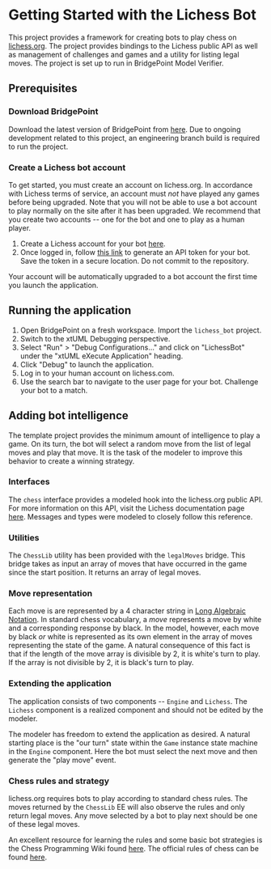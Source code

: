 # Getting Started with the Lichess Bot

This project provides a framework for creating bots to play chess on
[lichess.org](https://lichess.org). The project provides bindings to the
Lichess public API as well as management of challenges and games and a utility
for listing legal moves. The project is set up to run in BridgePoint Model
Verifier.

## Prerequisites

### Download BridgePoint

Download the latest version of BridgePoint from
[here](https://s3.amazonaws.com/xtuml-releases/nightly-build/buildfiles.html).
Due to ongoing development related to this project, an engineering branch build
is required to run the project.

### Create a Lichess bot account

To get started, you must create an account on lichess.org. In accordance with
Lichess terms of service, an account must _not_ have played any games before
being upgraded. Note that you will not be able to use a bot account to play
normally on the site after it has been upgraded. We recommend that you create
two accounts -- one for the bot and one to play as a human player.

1. Create a Lichess account for your bot [here](https://lichess.org/signup).
2. Once logged in, follow [this
   link](https://lichess.org/account/oauth/token/create?scopes[]=bot:play) to
   generate an API token for your bot. Save the token in a secure location. Do not
   commit to the repository.

Your account will be automatically upgraded to a bot account the first time you
launch the application.


## Running the application

1. Open BridgePoint on a fresh workspace. Import the `lichess_bot` project.
2. Switch to the xtUML Debugging perspective.
3. Select "Run" > "Debug Configurations..." and click on "LichessBot" under the
   "xtUML eXecute Application" heading.
4. Click "Debug" to launch the application.
5. Log in to your human account on lichess.com.
6. Use the search bar to navigate to the user page for your bot. Challenge your
   bot to a match.


## Adding bot intelligence

The template project provides the minimum amount of intelligence to play a
game. On its turn, the bot will select a random move from the list of legal
moves and play that move. It is the task of the modeler to improve this
behavior to create a winning strategy.

### Interfaces

The `chess` interface provides a modeled hook into the lichess.org public API.
For more information on this API, visit the Lichess documentation page
[here](https://lichess.org/api). Messages and types were modeled to closely
follow this reference.

### Utilities

The `ChessLib` utility has been provided with the `legalMoves` bridge. This
bridge takes as input an array of moves that have occurred in the game since
the start position. It returns an array of legal moves.

### Move representation

Each move is are represented by a 4 character string in [Long Algebraic
Notation](https://en.wikipedia.org/wiki/Algebraic_notation_(chess)#Long_algebraic_notation).
In standard chess vocabulary, a _move_ represents a move by white and a
corresponding response by black. In the model, however, each move by black _or_
white is represented as its own element in the array of moves representing the
state of the game. A natural consequence of this fact is that if the length of
the move array is divisible by 2, it is white's turn to play. If the array is
not divisible by 2, it is black's turn to play.

### Extending the application

The application consists of two components -- `Engine` and `Lichess`. The
`Lichess` component is a realized component and should not be edited by the
modeler.

The modeler has freedom to extend the application as desired. A natural
starting place is the "our turn" state within the `Game` instance state machine
in the `Engine` component. Here the bot must select the next move and then
generate the "play move" event.

### Chess rules and strategy

lichess.org requires bots to play according to standard chess rules. The moves
returned by the `ChessLib` EE will also observe the rules and only return legal
moves. Any move selected by a bot to play next should be one of these legal
moves.

An excellent resource for learning the rules and some basic bot strategies is
the Chess Programming Wiki found
[here](https://www.chessprogramming.org/Main_Page). The official rules of chess
can be found [here](https://www.fide.com/FIDE/handbook/LawsOfChess.pdf).

